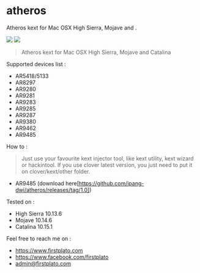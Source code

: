 # atheros
Atheros kext for Mac OSX High Sierra, Mojave and .

<img src="https://img.shields.io/github/license/ipang-dwi/xdesktop.svg" /> <img src="https://img.shields.io/badge/lab-firstplato.com-red.svg" />

> Atheros kext for Mac OSX High Sierra, Mojave and Catalina

Supported devices list :
- AR5418/5133
- AR8297
- AR9280
- AR9281
- AR9283
- AR9285
- AR9287
- AR9380
- AR9462
- AR9485

How to :
> Just use your favourite kext injector tool, like kext utility, kext wizard or hackintool. If you use clover latest version, you just need to put it on clover/kext/other folder. 

- AR9485 (download here[https://github.com/ipang-dwi/atheros/releases/tag/1.0])

Tested on :
- High Sierra 10.13.6
- Mojave 10.14.6
- Catalina 10.15.1

Feel free to reach me on :
- https://www.firstplato.com
- https://www.facebook.com/firstplato
- admin@firstplato.com
